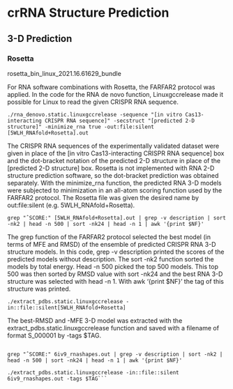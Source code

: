 # crRNA Structure Prediction

## 3-D Prediction

### Rosetta

rosetta_bin_linux_2021.16.61629_bundle

For RNA software combinations with Rosetta, the FARFAR2 protocol was applied. In the code for the RNA de novo function, Linuxgccrelease made it possible for Linux to read the given CRISPR RNA sequence.

```./rna_denovo.static.linuxgccrelease -sequence "[in vitro Cas13-interacting CRISPR RNA sequence]" -secstruct "[predicted 2-D structure]" -minimize_rna true -out:file:silent [5WLH_RNAfold+Rosetta].out```

The CRISPR RNA sequences of the experimentally validated dataset were given in place of the [in vitro Cas13-interacting CRISPR RNA sequence] box and the dot-bracket notation of the predicted 2-D structure in place of the [predicted 2-D structure] box. Rosetta is not implemented with RNA 2-D structure prediction software, so the dot-bracket prediction was obtained separately. With the minimize_rna function, the predicted RNA 3-D models were subjected to minimization in an all-atom scoring function used by the FARFAR2 protocol. The Rosetta file was given the desired name by out:file:silent (e.g. 5WLH_RNAfold+Rosetta).


```grep "ˆSCORE:" [5WLH_RNAfold+Rosetta].out | grep -v description | sort -nk2 | head -n 500 | sort -nk24 | head -n 1 | awk '{print $NF}'```

The grep function of the FARFAR2 protocol selected the best model (in terms of MFE and RMSD) of the ensemble of predicted CRISPR RNA 3-D structure models. In this code, grep -v description printed the scores of the predicted models without description. The sort -nk2 function sorted the models by total energy. Head -n 500 picked the top 500 models. This top 500 was then sorted by RMSD value with sort -nk24 and the best RNA 3-D structure was selected with head -n 1. With awk ‘{print $NF}’ the tag of this structure was printed.

```./extract_pdbs.static.linuxgccrelease -in::file::silent[5WLH_RNAfold+Rosetta]```

The best-RMSD and -MFE 3-D model was extracted with the extract_pdbs.static.linuxgccrelease function and saved with a filename of format S_000001 by -tags $TAG.

```./rna_denovo.static.linuxgccrelease -sequence "cacuggugcaaauuugcacuagucuaaaacuccucgauuacauacacaaa" -secstruct ".(((((((((....)))))))))..........................." -minimize_rna true -out:file:silent 6iv9_rnashapes.out

grep "ˆSCORE:" 6iv9_rnashapes.out | grep -v description | sort -nk2 | head -n 500 | sort -nk24 | head -n 1 | awk '{print $NF}'

./extract_pdbs.static.linuxgccrelease -in::file::silent 6iv9_rnashapes.out -tags $TAG```

